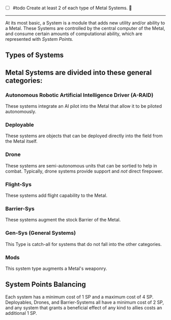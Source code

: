 - [ ] #todo  Create at least 2 of each type of Metal Systems. 🔽
- - -
At its most basic, a System is a module that adds new utility and/or ability to a Metal. These Systems are controlled by the central computer of the Metal, and consume certain amounts of computational ability, which are represented with *System Points.* 
## Types of Systems 
Metal Systems are divided into these general categories:
- 
### **A**utonomous **R**obotic **A**rtificial **I**ntelligence **D**river (A-RAID)
These systems integrate an AI pilot into the Metal that allow it to be piloted autonomously.
### Deployable
These systems are objects that can be deployed directly into the field from the Metal itself.
### Drone 
These systems are semi-autonomous units that can be sortied to help in combat. Typically, drone systems provide support and *not* direct firepower.
### Flight-Sys
These systems add flight capability to the Metal.
### Barrier-Sys
These systems augment the stock Barrier of the Metal.
### Gen-Sys (General Systems)
This Type is catch-all for systems that do not fall into the other categories. 
### Mods
This system type augments a Metal's weaponry.

## System Points Balancing
Each system has a minimum cost of 1 SP and a maximum cost of 4 SP. Deployables, Drones, and Barrier-Systems all have a minimum cost of 2 SP, and any system that grants a beneficial effect of any kind to allies costs an additional 1 SP.